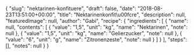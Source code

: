 {
    "slug": "nektarinen-konfituere",
    "draft": false,
    "date": "2018-08-23T13:51:00+00:00",
    "title": "Nektarinenkonfit\u00fcre",
    "description": null,
    "featuredImage": null,
    "author": "Gabi",
    "recipe": {
        "ingredients": [
            {
                "name": null,
                "contents": [
                    {
                        "value": "1,5",
                        "unit": "kg",
                        "name": "Nektarinen",
                        "note": null
                    },
                    {
                        "value": "1,5",
                        "unit": "kg",
                        "name": "Gelierzucker",
                        "note": null
                    },
                    {
                        "value": "6",
                        "unit": "g",
                        "name": "Zitronenzeste",
                        "note": null
                    }
                ]
            }
        ],
        "steps": [],
        "notes": null
    }
}

